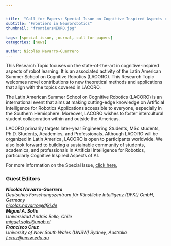 ```yaml
---


title:  "Call for Papers: Special Issue on Cognitive Inspired Aspects of Robot Learning"
subtitle: "Frontiers in Neurorobotics"
thumbnail: "frontiersNEURO.jpg"

tags: [special issue, journal, call for papers]
categories: [news]

author: Nicolás Navarro-Guerrero
---
```

This Research Topic focuses on the state-of-the-art in cognitive-inspired aspects of robot learning. It is an associated activity of the Latin American Summer School on Cognitive Robotics (LACORO). This Research Topic welcomes novel contributions to new theoretical methods and applications that align with the topics covered in LACORO.

The Latin American Summer School on Cognitive Robotics (LACORO) is an international event that aims at making cutting-edge knowledge on Artificial Intelligence for Robotics Applications accessible to everyone, especially in the Southern Hemisphere. Moreover, LACORO wishes to foster intercultural student collaboration within and outside the Americas.

LACORO primarily targets later-year Engineering Students, MSc students, Ph.D. Students, Academics, and Professionals. Although LACORO will be organized in Latin America, LACORO is open to participants worldwide. We also look forward to building a sustainable community of students, academics, and professionals in Artificial Intelligence for Robotics, particularly Cognitive Inspired Aspects of AI. 

For more information on the Special Issue, <a target="_blank" href="https://www.frontiersin.org/research-topics/42299/cognitive-inspired-aspects-of-robot-learning">click here.</a>

<!--more-->

<h3>Guest Editors</h3>
<address>
<strong>Nicolás Navarro-Guerrero</strong> <a target="_blank" href="https://nicolas-navarro-guerrero.github.io/"><i class="fas fa-link"></i></a><br>
Deutsches Forschungszentrum für Künstliche Intelligenz (DFKI) GmbH, Germany<br>
<a href="mailto:nicolas.navarro@dfki.de">nicolas.navarro@dfki.de</a><br>
</address>

<address>
<strong>Miguel A. Solis</strong> <a target="_blank" href="https://www.innovacionyrobotica.com/miguel.solis/"><i class="fas fa-link"></i></a><br>
Universidad Andrés Bello, Chile<br>
<a href="mailto:miguel.solis@unab.cl">miguel.solis@unab.cl</a><br>
</address>

<address>
<strong>Francisco Cruz</strong> <a target="_blank" href="https://www.franciscocruz.cl/"><i class="fas fa-link"></i></a><br>
University of New South Wales (UNSW) Sydney, Australia<br>
<a href="mailto:f.cruz@unsw.edu.au">f.cruz@unsw.edu.au</a><br>
</address>

